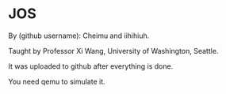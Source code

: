 # JOS

By (github username): Cheimu and iihihiuh.

Taught by Professor Xi Wang, University of Washington, Seattle.

It was uploaded to github after everything is done.

You need qemu to simulate it.

